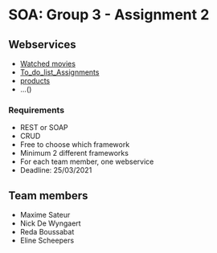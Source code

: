 # SOA: Group 3 - Assignment 2

## Webservices
* [Watched movies](/watched_movies/)
* [To_do_list_Assignments](to_do_list)
* [products](crud_products)
* ...()

### Requirements
* REST or SOAP
* CRUD
* Free to choose which framework
* Minimum 2 different frameworks
* For each team member, one webservice
* Deadline: 25/03/2021

## Team members
* Maxime Sateur
* Nick De Wyngaert
* Reda Boussabat
* Eline Scheepers
